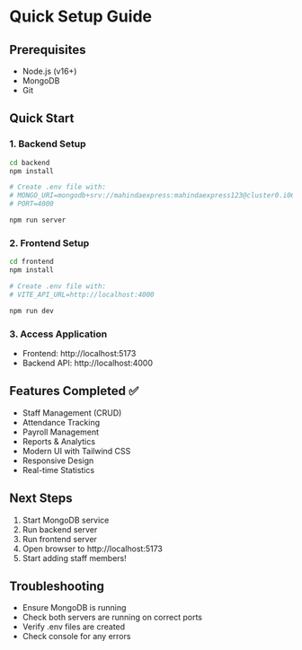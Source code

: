 # Quick Setup Guide

## Prerequisites
- Node.js (v16+)
- MongoDB
- Git

## Quick Start

### 1. Backend Setup
```bash
cd backend
npm install

# Create .env file with:
# MONGO_URI=mongodb+srv://mahindaexpress:mahindaexpress123@cluster0.i06s51c.mongodb.net/MahindaExpress
# PORT=4000

npm run server
```

### 2. Frontend Setup
```bash
cd frontend
npm install

# Create .env file with:
# VITE_API_URL=http://localhost:4000

npm run dev
```

### 3. Access Application
- Frontend: http://localhost:5173
- Backend API: http://localhost:4000

## Features Completed ✅
- Staff Management (CRUD)
- Attendance Tracking
- Payroll Management
- Reports & Analytics
- Modern UI with Tailwind CSS
- Responsive Design
- Real-time Statistics

## Next Steps
1. Start MongoDB service
2. Run backend server
3. Run frontend server
4. Open browser to http://localhost:5173
5. Start adding staff members!

## Troubleshooting
- Ensure MongoDB is running
- Check both servers are running on correct ports
- Verify .env files are created
- Check console for any errors
